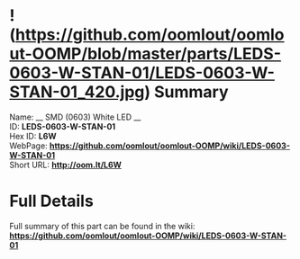 
!(https://github.com/oomlout/oomlout-OOMP/blob/master/parts/LEDS-0603-W-STAN-01/LEDS-0603-W-STAN-01_420.jpg)
Summary
=================
  
Name: __ SMD (0603) White LED __    
ID: __LEDS-0603-W-STAN-01__   
Hex ID: __L6W__   
WebPage: __https://github.com/oomlout/oomlout-OOMP/wiki/LEDS-0603-W-STAN-01__   
Short URL: __http://oom.lt/L6W__   

Full Details
==========================
Full summary of this part can be found in the wiki:   
__https://github.com/oomlout/oomlout-OOMP/wiki/LEDS-0603-W-STAN-01__    

